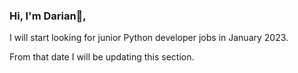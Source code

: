 ### Hi, I'm Darian👋,

I will start looking for junior Python developer jobs in January 2023.

From that date I will be updating this section.

<!--
**DarianYane/DarianYane** is a ✨ _special_ ✨ repository because its `README.md` (this file) appears on your GitHub profile.

Here are some ideas to get you started:

- 🔭 I’m currently working on ...
- 🌱 I’m currently learning ...
- 👯 I’m looking to collaborate on ...
- 🤔 I’m looking for help with ...
- 💬 Ask me about ...
- 📫 How to reach me: ...
- 😄 Pronouns: ...
- ⚡ Fun fact: ...


Ejemplo:

https://www.youtube.com/watch?v=Rw887TSEQz0 (acá hay varios ejemplos e ideas interesantes) VER el minuto 7:44

(puedo poner un gif animado si quiero, es bastante llamativo. Puede ser un gif animado de github)

Actualmenbte trabajando en.... Soy un desarrollador y creador de ...., un proyecto personal dedicado a ....
Mis lenguajes de programacion principales son....

Puedes seguirme en los siguientes sitios/redes/plataformas donde constantemente publico nuevo contenido:
(poner mis redes (con los links) y algun emoji en cada una) No olvidarme el linkedin, youtube, twitter, instagram, o lo que sea (mi portfolio)

![image](https://user-images.githubusercontent.com/103910872/193481129-7c73765a-e4c5-496f-b747-7fa931b5a56d.png)



-->
